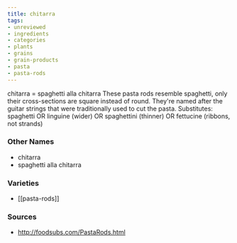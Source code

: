 ```yaml
---
title: chitarra
tags:
- unreviewed
- ingredients
- categories
- plants
- grains
- grain-products
- pasta
- pasta-rods
---
```

chitarra = spaghetti alla chitarra These pasta rods resemble spaghetti, only their cross-sections are square instead of round. They're named after the guitar strings that were traditionally used to cut the pasta. Substitutes: spaghetti OR linguine (wider) OR spaghettini (thinner) OR fettucine (ribbons, not strands)

### Other Names

* chitarra
* spaghetti alla chitarra

### Varieties

* [[pasta-rods]]

### Sources
* http://foodsubs.com/PastaRods.html
